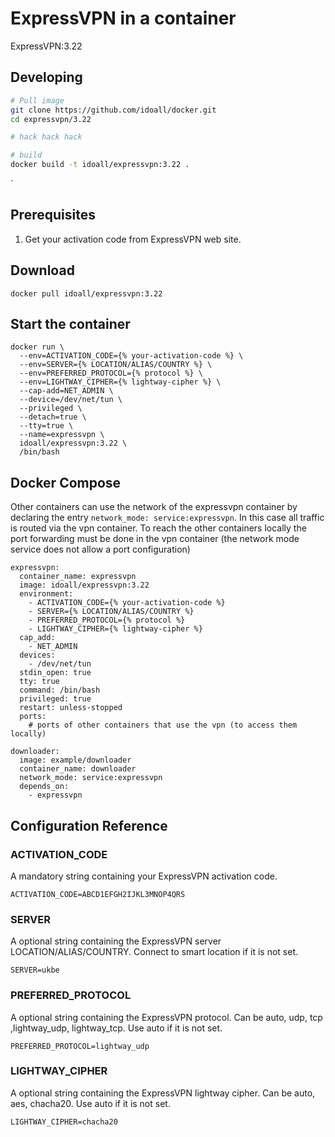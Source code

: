 # ExpressVPN in a container


 ExpressVPN:3.22


## Developing

```bash
# Pull image
git clone https://github.com/idoall/docker.git
cd expressvpn/3.22

# hack hack hack

# build
docker build -t idoall/expressvpn:3.22 .
```

`

## Prerequisites

1. Get your activation code from ExpressVPN web site.

## Download

`docker pull idoall/expressvpn:3.22`

## Start the container

    docker run \
      --env=ACTIVATION_CODE={% your-activation-code %} \
      --env=SERVER={% LOCATION/ALIAS/COUNTRY %} \
      --env=PREFERRED_PROTOCOL={% protocol %} \
      --env=LIGHTWAY_CIPHER={% lightway-cipher %} \
      --cap-add=NET_ADMIN \
      --device=/dev/net/tun \
      --privileged \
      --detach=true \
      --tty=true \
      --name=expressvpn \
      idoall/expressvpn:3.22 \
      /bin/bash


## Docker Compose
Other containers can use the network of the expressvpn container by declaring the entry `network_mode: service:expressvpn`.
In this case all traffic is routed via the vpn container. To reach the other containers locally the port forwarding must be done in the vpn container (the network mode service does not allow a port configuration)

  ```
  expressvpn:
    container_name: expressvpn
    image: idoall/expressvpn:3.22
    environment:
      - ACTIVATION_CODE={% your-activation-code %}
      - SERVER={% LOCATION/ALIAS/COUNTRY %}
      - PREFERRED_PROTOCOL={% protocol %}
      - LIGHTWAY_CIPHER={% lightway-cipher %}
    cap_add:
      - NET_ADMIN
    devices: 
      - /dev/net/tun
    stdin_open: true
    tty: true
    command: /bin/bash
    privileged: true
    restart: unless-stopped
    ports:
      # ports of other containers that use the vpn (to access them locally)
  
  downloader:
    image: example/downloader
    container_name: downloader
    network_mode: service:expressvpn
    depends_on:
      - expressvpn
  ```

## Configuration Reference

### ACTIVATION_CODE
A mandatory string containing your ExpressVPN activation code.

`ACTIVATION_CODE=ABCD1EFGH2IJKL3MNOP4QRS`

### SERVER
A optional string containing the ExpressVPN server LOCATION/ALIAS/COUNTRY. Connect to smart location if it is not set.

`SERVER=ukbe`

### PREFERRED_PROTOCOL
A optional string containing the ExpressVPN protocol. Can be auto, udp, tcp ,lightway_udp, lightway_tcp. Use auto if it is not set.

`PREFERRED_PROTOCOL=lightway_udp`

### LIGHTWAY_CIPHER
A optional string containing the ExpressVPN lightway cipher. Can be auto, aes, chacha20. Use auto if it is not set.

`LIGHTWAY_CIPHER=chacha20`
